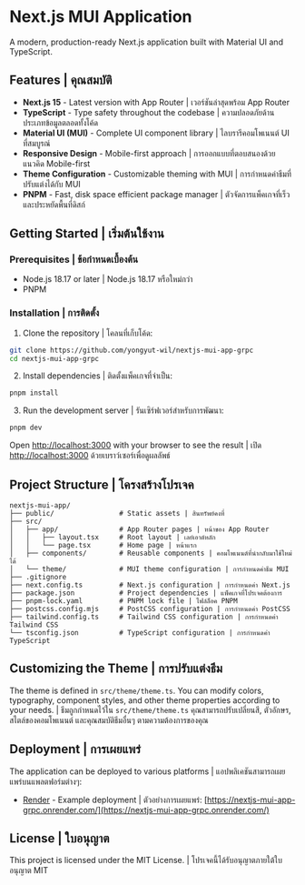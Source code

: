 # Next.js MUI Application

A modern, production-ready Next.js application built with Material UI and TypeScript.

## Features | คุณสมบัติ

- **Next.js 15** - Latest version with App Router | เวอร์ชันล่าสุดพร้อม App Router
- **TypeScript** - Type safety throughout the codebase | ความปลอดภัยด้านประเภทข้อมูลตลอดทั้งโค้ด
- **Material UI (MUI)** - Complete UI component library | ไลบรารีคอมโพเนนต์ UI ที่สมบูรณ์
- **Responsive Design** - Mobile-first approach | การออกแบบที่ตอบสนองด้วยแนวคิด Mobile-first
- **Theme Configuration** - Customizable theming with MUI | การกำหนดค่าธีมที่ปรับแต่งได้กับ MUI
- **PNPM** - Fast, disk space efficient package manager | ตัวจัดการแพ็คเกจที่เร็วและประหยัดพื้นที่ดิสก์

## Getting Started | เริ่มต้นใช้งาน

### Prerequisites | ข้อกำหนดเบื้องต้น

- Node.js 18.17 or later | Node.js 18.17 หรือใหม่กว่า
- PNPM

### Installation | การติดตั้ง

1. Clone the repository | โคลนที่เก็บโค้ด:

```bash
git clone https://github.com/yongyut-wil/nextjs-mui-app-grpc
cd nextjs-mui-app-grpc
```

2. Install dependencies | ติดตั้งแพ็คเกจที่จำเป็น:

```bash
pnpm install
```

3. Run the development server | รันเซิร์ฟเวอร์สำหรับการพัฒนา:

```bash
pnpm dev
```

Open [http://localhost:3000](http://localhost:3000) with your browser to see the result | เปิด [http://localhost:3000](http://localhost:3000) ด้วยเบราว์เซอร์เพื่อดูผลลัพธ์

## Project Structure | โครงสร้างโปรเจค

```
nextjs-mui-app/
├── public/                # Static assets | สินทรัพย์คงที่
├── src/
│   ├── app/               # App Router pages | หน้าของ App Router
│   │   ├── layout.tsx     # Root layout | เลย์เอาต์หลัก
│   │   └── page.tsx       # Home page | หน้าแรก
│   ├── components/        # Reusable components | คอมโพเนนต์ที่นำกลับมาใช้ใหม่ได้
│   └── theme/             # MUI theme configuration | การกำหนดค่าธีม MUI
├── .gitignore
├── next.config.ts         # Next.js configuration | การกำหนดค่า Next.js
├── package.json           # Project dependencies | แพ็คเกจที่โปรเจคต้องการ
├── pnpm-lock.yaml         # PNPM lock file | ไฟล์ล็อค PNPM
├── postcss.config.mjs     # PostCSS configuration | การกำหนดค่า PostCSS
├── tailwind.config.ts     # Tailwind CSS configuration | การกำหนดค่า Tailwind CSS
└── tsconfig.json          # TypeScript configuration | การกำหนดค่า TypeScript
```

## Customizing the Theme | การปรับแต่งธีม

The theme is defined in `src/theme/theme.ts`. You can modify colors, typography, component styles, and other theme properties according to your needs. | ธีมถูกกำหนดไว้ใน `src/theme/theme.ts` คุณสามารถปรับเปลี่ยนสี, ตัวอักษร, สไตล์ของคอมโพเนนต์ และคุณสมบัติธีมอื่นๆ ตามความต้องการของคุณ

## Deployment | การเผยแพร่

The application can be deployed to various platforms | แอปพลิเคชันสามารถเผยแพร่บนแพลตฟอร์มต่างๆ:

- [Render](https://render.com/) - Example deployment | ตัวอย่างการเผยแพร่: [https://nextjs-mui-app-grpc.onrender.com/](https://nextjs-mui-app-grpc.onrender.com/)

## License | ใบอนุญาต

This project is licensed under the MIT License. | โปรเจคนี้ได้รับอนุญาตภายใต้ใบอนุญาต MIT
